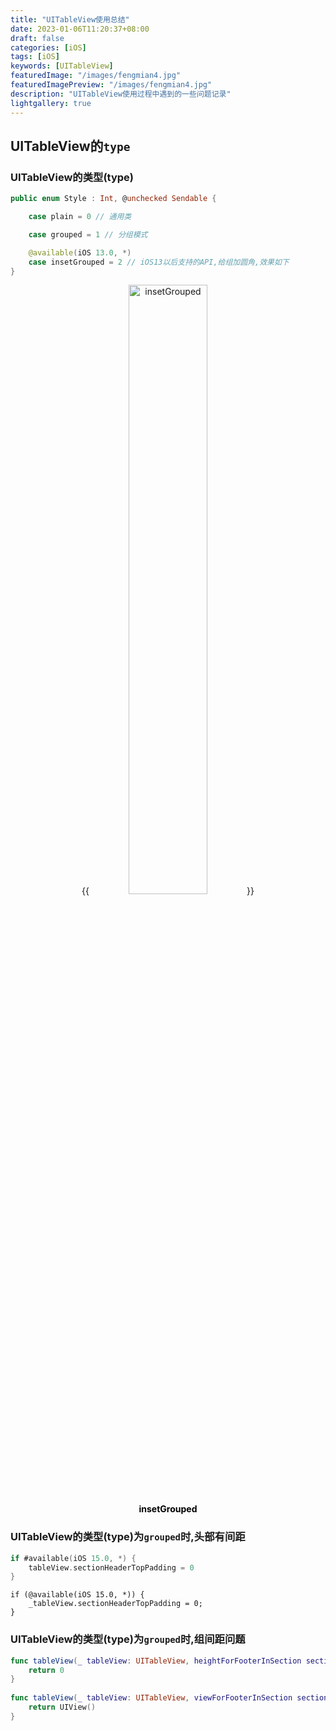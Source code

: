 ```yaml
---
title: "UITableView使用总结"
date: 2023-01-06T11:20:37+08:00
draft: false
categories: [iOS]
tags: [iOS]
keywords: [UITableView]
featuredImage: "/images/fengmian4.jpg"
featuredImagePreview: "/images/fengmian4.jpg"
description: "UITableView使用过程中遇到的一些问题记录"
lightgallery: true
---
```

<!--more-->
## UITableView的`type`
### UITableView的类型(type)
```swift
public enum Style : Int, @unchecked Sendable {

    case plain = 0 // 通用类

    case grouped = 1 // 分组模式

    @available(iOS 13.0, *)
    case insetGrouped = 2 // iOS13以后支持的API,给组加圆角,效果如下
}
```

<center>
{{<image src="https://raw.githubusercontent.com/andy90s/blog-image/master/blog/images/202301062145544.png" src_s="/images/fengmian4.jpg" title="insetGrouped"width="50%">}}
<div style="color:black;"> <b> insetGrouped </b>  </div>
</center>

### UITableView的类型(type)为`grouped`时,头部有间距
```swift
if #available(iOS 15.0, *) {
    tableView.sectionHeaderTopPadding = 0
}
```
```objc
if (@available(iOS 15.0, *)) {
    _tableView.sectionHeaderTopPadding = 0;
}
```

### UITableView的类型(type)为`grouped`时,组间距问题
```swift
func tableView(_ tableView: UITableView, heightForFooterInSection section: Int) -> CGFloat {
    return 0
}
    
func tableView(_ tableView: UITableView, viewForFooterInSection section: Int) -> UIView? {
    return UIView()
}
```

